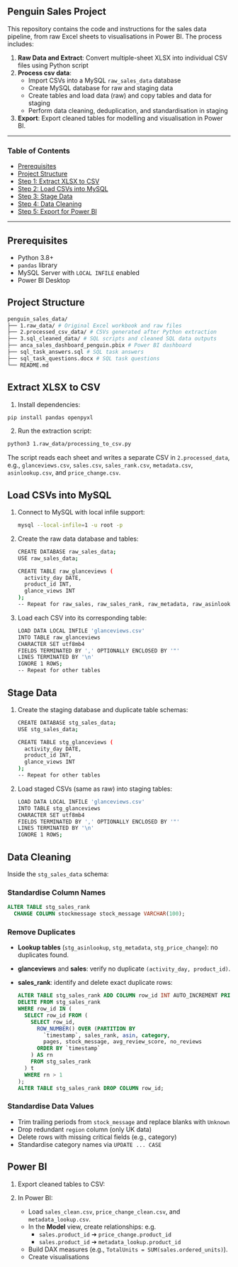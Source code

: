 ## Penguin Sales Project

This repository contains the code and instructions for the sales data pipeline, from raw Excel sheets to visualisations in Power BI. The process includes:

1. **Raw Data and Extract**: Convert multiple-sheet XLSX into individual CSV files using Python script
2. **Process csv data**: 
    * Import CSVs into a MySQL `raw_sales_data` database
    * Create MySQL database for raw and staging data
    * Create tables and load data (raw) and copy tables and data for staging
    * Perform data cleaning, deduplication, and standardisation in staging
3. **Export**: Export cleaned tables for modelling and visualisation in Power BI.

---

### Table of Contents

* [Prerequisites](#prerequisites)
* [Project Structure](#project-structure)
* [Step 1: Extract XLSX to CSV](#step-1-extract-xlsx-to-csv)
* [Step 2: Load CSVs into MySQL](#step-2-load-csvs-into-mysql)
* [Step 3: Stage Data](#step-3-stage-data)
* [Step 4: Data Cleaning](#step-4-data-cleaning)
* [Step 5: Export for Power BI](#step-5-export-for-power-bi)

---

## Prerequisites

* Python 3.8+
* `pandas` library
* MySQL Server with `LOCAL INFILE` enabled
* Power BI Desktop

## Project Structure

```bash
penguin_sales_data/
├── 1.raw_data/ # Original Excel workbook and raw files
├── 2.processed_csv_data/ # CSVs generated after Python extraction
├── 3.sql_cleaned_data/ # SQL scripts and cleaned SQL data outputs
├── anca_sales_dashboard_penguin.pbix # Power BI dashboard
├── sql_task_answers.sql # SQL task answers
├── sql_task_questions.docx # SQL task questions
└── README.md  
```

## Extract XLSX to CSV

1. Install dependencies:
```bash
pip install pandas openpyxl
```

2. Run the extraction script:
```bash
python3 1.raw_data/processing_to_csv.py
```

The script reads each sheet and writes a separate CSV in `2.processed_data`, e.g., `glanceviews.csv`, `sales.csv`, `sales_rank.csv`, `metadata.csv`, `asinlookup.csv`, and `price_change.csv`.

## Load CSVs into MySQL

1. Connect to MySQL with local infile support:

   ```bash
   mysql --local-infile=1 -u root -p
   ```
2. Create the raw data database and tables:

   ```bash
   CREATE DATABASE raw_sales_data;
   USE raw_sales_data;

   CREATE TABLE raw_glanceviews (
     activity_day DATE,
     product_id INT,
     glance_views INT
   );
   -- Repeat for raw_sales, raw_sales_rank, raw_metadata, raw_asinlookup, raw_price_change
   ```
3. Load each CSV into its corresponding table:

   ```bash
   LOAD DATA LOCAL INFILE 'glanceviews.csv'
   INTO TABLE raw_glanceviews
   CHARACTER SET utf8mb4
   FIELDS TERMINATED BY ',' OPTIONALLY ENCLOSED BY '"'
   LINES TERMINATED BY '\n'
   IGNORE 1 ROWS;
   -- Repeat for other tables
   ```

## Stage Data

1. Create the staging database and duplicate table schemas:

   ```bash
   CREATE DATABASE stg_sales_data;
   USE stg_sales_data;

   CREATE TABLE stg_glanceviews (
     activity_day DATE,
     product_id INT,
     glance_views INT
   );
   -- Repeat for other tables
   ```
2. Load staged CSVs (same as raw) into staging tables:

   ```bash
   LOAD DATA LOCAL INFILE 'glanceviews.csv'
   INTO TABLE stg_glanceviews
   CHARACTER SET utf8mb4
   FIELDS TERMINATED BY ',' OPTIONALLY ENCLOSED BY '"'
   LINES TERMINATED BY '\n'
   IGNORE 1 ROWS;
   ```

## Data Cleaning

Inside the `stg_sales_data` schema:

### Standardise Column Names

```sql
ALTER TABLE stg_sales_rank
  CHANGE COLUMN stockmessage stock_message VARCHAR(100);
```

### Remove Duplicates

* **Lookup tables** (`stg_asinlookup`, `stg_metadata`, `stg_price_change`): no duplicates found.
* **glanceviews** and **sales**: verify no duplicate `(activity_day, product_id)`.
* **sales\_rank**: identify and delete exact duplicate rows:

  ```sql
  ALTER TABLE stg_sales_rank ADD COLUMN row_id INT AUTO_INCREMENT PRIMARY KEY;
  DELETE FROM stg_sales_rank
  WHERE row_id IN (
    SELECT row_id FROM (
      SELECT row_id,
        ROW_NUMBER() OVER (PARTITION BY
          `timestamp`, sales_rank, asin, category,
          pages, stock_message, avg_review_score, no_reviews
        ORDER BY `timestamp`
      ) AS rn
      FROM stg_sales_rank
    ) t
    WHERE rn > 1
  );
  ALTER TABLE stg_sales_rank DROP COLUMN row_id;
  ```

### Standardise Data Values

* Trim trailing periods from `stock_message` and replace blanks with `Unknown`
* Drop redundant `region` column (only UK data)
* Delete rows with missing critical fields (e.g., category)
* Standardise category names via `UPDATE ... CASE`

## Power BI

1. Export cleaned tables to CSV:
2. In Power BI:

   * Load `sales_clean.csv`, `price_change_clean.csv`, and `metadata_lookup.csv`.
   * In the **Model** view, create relationships:
    e.g.
     * `sales.product_id` ➔ `price_change.product_id`
     * `sales.product_id` ➔ `metadata_lookup.product_id`
   * Build DAX measures (e.g., `TotalUnits = SUM(sales.ordered_units)`).
   * Create visualisations
